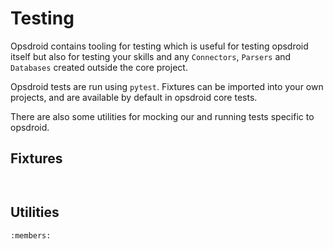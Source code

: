 # Testing

Opsdroid contains tooling for testing which is useful for testing opsdroid itself but also for testing your skills and any `Connectors`, `Parsers` and `Databases` created outside the core project.

Opsdroid tests are run using `pytest`. Fixtures can be imported into your own projects, and are available by default in opsdroid core tests.

There are also some utilities for mocking our and running tests specific to opsdroid.

## Fixtures

```{autofunction} opsdroid.testing.opsdroid
```

```{autofunction} opsdroid.testing.mock_api
```

## Utilities

```{autoclass} opsdroid.testing.ExternalAPIMockServer
:members:
```

```{autofunction} opsdroid.testing.run_unit_test
```

```{autofunction} opsdroid.testing.call_endpoint
```
